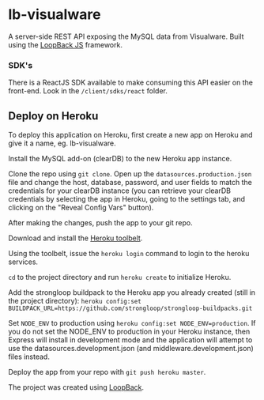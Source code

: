 # lb-visualware
A server-side REST API exposing the MySQL data from Visualware.
Built using the [LoopBack JS](https://loopback.io) framework.

### SDK's
There is a ReactJS SDK available to make consuming this API
easier on the front-end. Look in the `/client/sdks/react` folder.

## Deploy on Heroku
To deploy this application on Heroku, first create a new app
on Heroku and give it a name, eg. lb-visualware.

Install the MySQL add-on (clearDB) to the new Heroku app
instance.

Clone the repo using `git clone`. Open up the `datasources.production.json`
file and change the host, database, password, and user fields to match
the credentials for your clearDB instance (you can retrieve your clearDB 
credentials by selecting the app in Heroku, going to the settings tab, and 
clicking on the "Reveal Config Vars" button).

After making the changes, push the app to your git repo.

Download and install the [Heroku toolbelt](https://toolbelt.heroku.com/).

Using the toolbelt, issue the `heroku login` command to login 
to the heroku services.

`cd` to the project directory and run `heroku create` to 
initialize Heroku.

Add the strongloop buildpack to the Heroku app you already 
created (still in the project directory): `heroku config:set BUILDPACK_URL=https://github.com/strongloop/strongloop-buildpacks.git`

Set `NODE_ENV` to production using `heroku config:set NODE_ENV=production`.
If you do not set the NODE_ENV to production in your Heroku instance, then
Express will install in development mode and the application will attempt
to use the datasources.development.json (and middleware.development.json)
files instead.

Deploy the app from your repo with `git push heroku master`.

The project was created using [LoopBack](http://loopback.io).